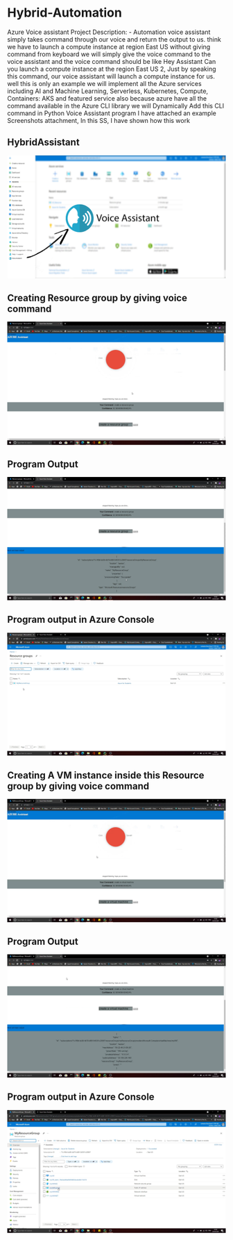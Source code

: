 # Hybrid-Automation
Azure Voice assistant Project
Description: -
Automation voice assistant simply takes command through our voice and return the output to us. think we have to launch a compute instance at region East US without giving command from keyboard we will simply give the voice command to the voice assistant and the voice command should be like Hey Assistant Can you launch a compute instance at the region East US 2, Just by speaking this command, our voice assistant will launch a compute instance for us. well this is only an example we will implement all the Azure services including AI and Machine Learning, Serverless, Kubernetes, Compute, Containers: AKS and featured service also because azure have all the command available in the Azure CLI library we will Dynamically Add this CLI command in Python Voice Assistant program I have attached an example Screenshots attachment, In this SS, I have shown how this work

## HybridAssistant
![Test Image 7](https://github.com/Unity11991/AzureVoiceAssistant/blob/main/ProgrammSS/Az_Idea.jpg)


## Creating Resource group by giving voice command
![Test Image 7](https://github.com/Unity11991/AzureVoiceAssistant/blob/main/ProgrammSS/Screenshot%20(1295).png)

## Program Output
![Test Image 7](https://github.com/Unity11991/AzureVoiceAssistant/blob/main/ProgrammSS/Screenshot%20(1296).png)

## Program output in Azure Console
![Test Image 7](https://github.com/Unity11991/AzureVoiceAssistant/blob/main/ProgrammSS/Screenshot%20(1297).png)

## Creating A VM instance inside this Resource group by giving voice command
![Test Image 7](https://github.com/Unity11991/AzureVoiceAssistant/blob/main/ProgrammSS/Virtual%20Machine%20Voice%20command.png)

## Program Output
![Test Image 7](https://github.com/Unity11991/AzureVoiceAssistant/blob/main/ProgrammSS/Output.png)

## Program output in Azure Console
![Test Image 7](https://github.com/Unity11991/AzureVoiceAssistant/blob/main/ProgrammSS/Console%20Output.png)
